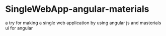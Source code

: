 # SingleWebApp-angular-materials
a try for making a single web application by using angular js and masterials ui for angular

